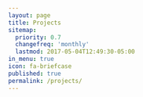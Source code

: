 ```yaml
---
layout: page
title: Projects
sitemap:
  priority: 0.7
  changefreq: 'monthly'
  lastmod: 2017-05-04T12:49:30-05:00
in_menu: true
icon: fa-briefcase
published: true
permalink: /projects/
---
```


